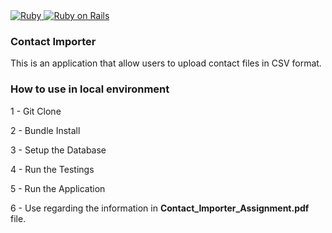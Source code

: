 <a href="https://www.ruby-lang.org/pt/">
  <img alt="Ruby" src="https://img.shields.io/badge/Ruby-2.5.8-brightgreen" target="_blank">
</a>
<a href="https://rubyonrails.org/">
  <img alt="Ruby on Rails" src="https://img.shields.io/badge/Rails-5.2.6-brightgreen" target="_blank">
</a>

### Contact Importer

This is an application that allow users to upload contact files in CSV format.

### How to use in local environment

1 - Git Clone

2 - Bundle Install

3 - Setup the Database

4 - Run the Testings

5 - Run the Application

6 - Use regarding the information in **Contact_Importer_Assignment.pdf** file.
